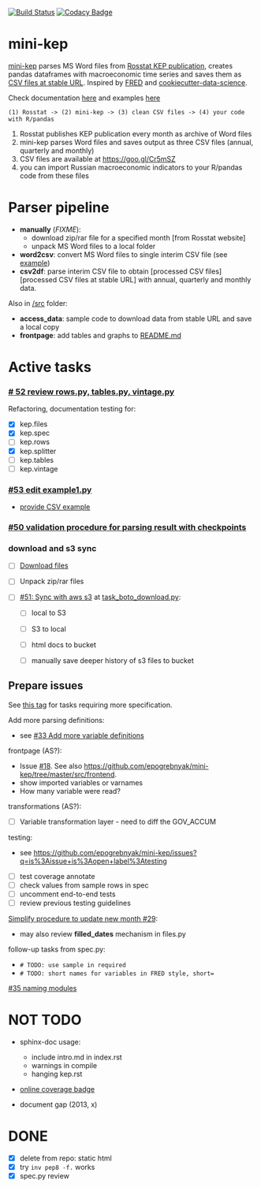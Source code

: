[![Build Status](https://travis-ci.org/epogrebnyak/mini-kep.svg?branch=master)](https://travis-ci.org/epogrebnyak/mini-kep) 
[![Codacy Badge](https://api.codacy.com/project/badge/Grade/8a467743314641b4a22b66b327834367)](https://www.codacy.com/app/epogrebnyak/mini-kep?utm_source=github.com&amp;utm_medium=referral&amp;utm_content=epogrebnyak/mini-kep&amp;utm_campaign=Badge_Grade)

# mini-kep

[mini-kep] parses MS Word files from [Rosstat KEP publication][Rosstat], creates pandas dataframes with 
macroeconomic time series and saves them as [CSV files at stable URL][backend]. Inspired by [FRED](https://fred.stlouisfed.org/) and 
[cookiecutter-data-science](https://github.com/drivendata/cookiecutter-data-science). 

Check documentation [here](http://mini-kep-docs.s3-website-eu-west-1.amazonaws.com)
and examples [here](https://github.com/epogrebnyak/mini-kep/blob/dev/src/example1.py)

```
(1) Rosstat -> (2) mini-kep -> (3) clean CSV files -> (4) your code with R/pandas
```
1. Rosstat publishes KEP publication every month as archive of Word files
2. mini-kep parses Word files and saves output as three CSV files (annual, quarterly and monthly)
3. CSV files are available at <https://goo.gl/Cr5mSZ> 
4. you can import Russian macroeconomic indicators to your R/pandas code from these files  


Parser pipeline
===============

-   **manually** (*FIXME*):
    -   download zip/rar file for a specified month [from Rosstat website]
    -   unpack MS Word files to a local folder
-   **word2csv**: convert MS Word files to single interim CSV file (see [example])
-   **csv2df**: parse interim CSV file to obtain [processed CSV files][processed CSV files at stable URL] with annual, quarterly and monthly data.

Also in [/src] folder:

-   **access\_data**: sample code to download data from stable URL and save a local copy
-   **frontpage**: add tables and graphs to [README.md]

  [mini-kep]: https://github.com/epogrebnyak/mini-kep
  [Rosstat]: http://www.gks.ru/wps/wcm/connect/rosstat_main/rosstat/ru/statistics/publications/catalog/doc_1140080765391
  [backend]: https://github.com/epogrebnyak/mini-kep/tree/master/data/processed/latest
  [example]: https://github.com/epogrebnyak/mini-kep/blob/master/data/interim/2017/05/tab.csv
  [/src]: https://github.com/epogrebnyak/mini-kep/tree/master/src
  [README.md]: https://github.com/epogrebnyak/mini-kep/blob/master/VALUES.md

Active tasks 
============

### [# 52 review rows.py, tables.py, vintage.py](https://github.com/epogrebnyak/mini-kep/issues/52)

Refactoring, documentation testing for:
- [x] kep.files 
- [x] kep.spec 
- [ ] kep.rows
- [x] kep.splitter
- [ ] kep.tables
- [ ] kep.vintage

### [#53 edit example1.py](https://github.com/epogrebnyak/mini-kep/issues/53)

- [provide CSV example](https://github.com/epogrebnyak/mini-kep/issues/9)

### [#50 validation procedure for parsing result with checkpoints](https://github.com/epogrebnyak/mini-kep/issues/50)

### download and s3 sync

- [ ] [Download files](https://github.com/epogrebnyak/mini-kep/issues/30)

- [ ] Unpack zip/rar files 

- [ ] [#51: Sync with aws s3](https://github.com/epogrebnyak/mini-kep/issues/51)
  at [task_boto_download.py](https://github.com/epogrebnyak/mini-kep/blob/dev/todo_task_boto_s3_sync.py):
  - [ ] local to S3 
  - [ ] S3 to local 
  - [ ] html docs to bucket 
  - [ ] manually save deeper history of s3 files to bucket

  
Prepare issues
--------------

See [this tag](https://github.com/epogrebnyak/mini-kep/issues?q=is%3Aissue+is%3Aopen+label%3A%22edit+task+specification%22) for tasks requiring more specification. 

Add more parsing definitions:
  - see [#33 Add more variable definitions ](https://github.com/epogrebnyak/mini-kep/issues/33) 	
  
frontpage (AS?):
   - Issue [#18](https://github.com/epogrebnyak/mini-kep/issues/18). See also <https://github.com/epogrebnyak/mini-kep/tree/master/src/frontend>.
   - show imported variables or varnames
   - How many variable were read?

transformations (AS?):
  - [ ] Variable transformation layer - need to diff the GOV_ACCUM  
   
testing: 
  - see <https://github.com/epogrebnyak/mini-kep/issues?q=is%3Aissue+is%3Aopen+label%3Atesting>
  - [ ] test coverage annotate 
  - [ ] check values from sample rows in spec  
  - [ ] uncomment end-to-end tests
  - [ ] review previous testing guidelines    
   
[Simplify procedure to update new month #29](https://github.com/epogrebnyak/mini-kep/issues/29):
  -  may also review **filled_dates** mechanism in files.py 
 
follow-up tasks from spec.py:
   - ```# TODO: use sample in required```
   - ```# TODO: short names for variables in FRED style, short=```
 
[#35 naming modules](https://github.com/epogrebnyak/mini-kep/issues/35)
  
# NOT TODO

- sphinx-doc usage:
  - include intro.md in index.rst
  - warnings in compile
  - hanging kep.rst
  
- [online coverage badge](https://github.com/epogrebnyak/mini-kep/issues/23)

- document gap (2013, x)
  
# DONE

- [x] delete from repo: static html
- [x] try ```inv pep8 -f.``` works
- [x] spec.py review
